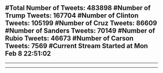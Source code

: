 #Total Number of Tweets: 483898 
#Number of Trump Tweets: 167704
#Number of Clinton Tweets: 105199
#Number of Cruz Tweets: 86609
#Number of Sanders Tweets: 70149
#Number of Rubio Tweets: 46673
#Number of Carson Tweets: 7569
#Current Stream Started at Mon Feb  8 22:51:02
---
---
---

